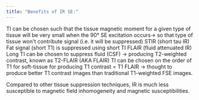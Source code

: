 ```yaml
---
title: "Benefits of IR SE:"
---
```

TI can be chosen such that the tissue magnetic moment for a given type of tissue will be very small when the 90&#176; SE excitation occurs&#8594; so that type of tissue won't contribute signal (i.e. it will be suppressed)
STIR (short tau IR)
Fat signal (short T1) is suppressed using short TI
FLAIR (fluid attenuated IR) 
Long TI can be chosen to suppress fluid (CSF) &#8594; producing T2-weighted contrast, known as T2-FLAIR (AKA FLAIR)
TI can be chosen on the order of T1 for soft-tissue for producing T1 contrast = T1 FLAIR &#8594; thought to produce better T1 contrast images than traditional T1-weighted FSE images.

Compared to other tissue suppression techniques, IR is much less susceptible to magnetic field inhomogeneity and magnetic susceptibilities.

